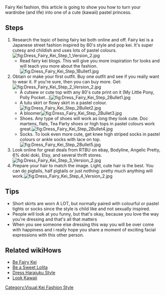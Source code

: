 Fairy Kei fashion, this article is going to show you how to turn your
wardrobe (and life) into one of a cute (kawaii) pastel princess.

## Steps

1.  Research the topic of being fairy kei both online and off. Fairy kei
    is a Japanese street fashion inspired by 80's style and pop kei.
    It's super cutesy and childish and uses lots of pastel
    colours.![](Dress_Fairy_Kei_Step_1_Version_2.jpg "fig:Dress_Fairy_Kei_Step_1_Version_2.jpg")
    -   Read fairy kei blogs. This will give you more inspiration for
        looks and will teach you more about the
        fashion.![](Dress_Fairy_Kei_Step_1Bullet1.jpg "fig:Dress_Fairy_Kei_Step_1Bullet1.jpg")
2.  Obtain or make your first outfit. Buy one outfit and see if you
    really want to wear it. If you're sure, then you can buy more.
    Get:![](Dress_Fairy_Kei_Step_2_Version_2.jpg "fig:Dress_Fairy_Kei_Step_2_Version_2.jpg")
    -   A cutsew or cute top with any 80's cute print on it (My Little
        Pony, Polly
        Pocket...)![](Dress_Fairy_Kei_Step_2Bullet1.jpg "fig:Dress_Fairy_Kei_Step_2Bullet1.jpg")
    -   A tutu skirt or flowy skirt in a pastel
        colour.![](Dress_Fairy_Kei_Step_2Bullet2.jpg "fig:Dress_Fairy_Kei_Step_2Bullet2.jpg")
    -   A
        bloomer![](Dress_Fairy_Kei_Step_2Bullet3.jpg "fig:Dress_Fairy_Kei_Step_2Bullet3.jpg")
    -   Shoes. Any type of shoes will work as long they look cute. Doc
        martens, flats, Tea Party shoes or high tops in pastel colours
        work
        great.![](Dress_Fairy_Kei_Step_2Bullet4.jpg "fig:Dress_Fairy_Kei_Step_2Bullet4.jpg")
    -   Socks. To look even more cute, get knee high striped socks in
        pastel colours or ankle socks with lace on
        top.![](Dress_Fairy_Kei_Step_2Bullet5.jpg "fig:Dress_Fairy_Kei_Step_2Bullet5.jpg")
3.  Look online for great deals from RTBU on ebay, Bodyline, Angelic
    Pretty, 6% doki doki, Etsy, and several thrift
    stores.![](Dress_Fairy_Kei_Step_3_Version_2.jpg "fig:Dress_Fairy_Kei_Step_3_Version_2.jpg")
4.  Prepare your hair to match the image. Light, cute hair is the best.
    You can do pigtails, half pigtails or just nothing: pretty much
    anything will
    work.![](Dress_Fairy_Kei_Step_4_Version_2.jpg "fig:Dress_Fairy_Kei_Step_4_Version_2.jpg")

## Tips

-   Short skirts are worn A LOT, but normally paired with colourful or
    pastel tights or socks since the style is child like and not
    sexually inspired.
-   People will look at you funny, but that's okay, because you love the
    way you're dressing and that's all that matters
-   When you see someone else dressing this way you will be over come
    with happiness and i really hope you share a moment of exciting
    facial expressions with this other person.

## Related wikiHows

-   [Be Fairy Kei](Be_Fairy_Kei "wikilink")
-   [Be a Sweet Lolita](Be_a_Sweet_Lolita "wikilink")
-   [Dress Harajuku Style](Dress_Harajuku_Style "wikilink")
-   [Look Kawaii](Look_Kawaii "wikilink")

[Category:Visual Kei Fashion
Style](Category:Visual_Kei_Fashion_Style "wikilink")